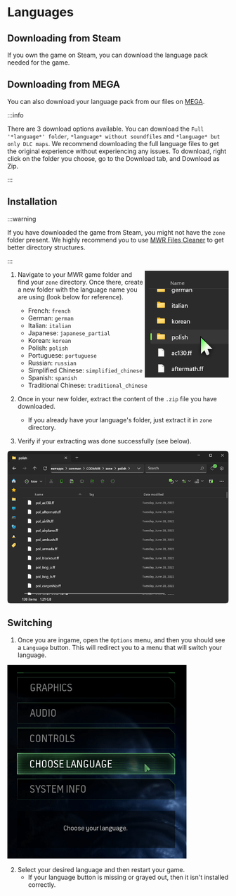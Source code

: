 # Languages

## Downloading from Steam

If you own the game on Steam, you can download the language pack needed for the game.

## Downloading from MEGA

You can also download your language pack from our files on [MEGA](https://mega.nz/folder/OTBWWAqY#KNyc53z1JPNUUWCS4qVqlQ).

:::info

There are 3 download options available. You can download the `Full '*language*' folder`, `*language* without soundfiles` and `*language* but only DLC maps`. We recommend downloading the full language files to get the original experience without experiencing any issues. To download, right click on the folder you choose, go to the Download tab, and Download as Zip.

:::

## Installation

:::warning

If you have downloaded the game from Steam, you might not have the `zone` folder present. We highly recommend you to use [MWR Files Cleaner](https://github.com/skkuull/mwr-files-cleaner) to get better directory structures.

:::

<img align="right" src="/img/language-new-folder-result.png" />

1. Navigate to your MWR game folder and find your `zone` directory. Once there, create a new folder with the language name you are using (look below for reference).

   - French: `french`
   - German: `german`
   - Italian: `italian`
   - Japanese: `japanese_partial`
   - Korean: `korean`
   - Polish: `polish`
   - Portuguese: `portuguese`
   - Russian: `russian`
   - Simplified Chinese: `simplified_chinese`
   - Spanish: `spanish`
   - Traditional Chinese: `traditional_chinese`

2. Once in your new folder, extract the content of the `.zip` file you have downloaded.

   - If you already have your language's folder, just extract it in `zone` directory.

3. Verify if your extracting was done successfully (see below).

![](/img/language-extract-result.png)

## Switching

1. Once you are ingame, open the `Options` menu, and then you should see a `Language` button. This will redirect you to a menu that will switch your language.

![](/img/language-in-game-options.png)

2. Select your desired language and then restart your game.
   - If your language button is missing or grayed out, then it isn't installed correctly.